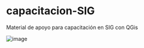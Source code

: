 # capacitacion-SIG
Material de apoyo para capacitación en SIG con QGis


![image](https://github.com/russorl/capacitacion-SIG/assets/6954564/37c92320-461d-429c-911c-51f6ba7725db)
